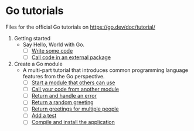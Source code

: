 # Go tutorials

Files for the official Go tutorials on <https://go.dev/doc/tutorial/>

1. Getting started  
    * Say Hello, World with Go.
      * [ ] [Write some code](https://go.dev/doc/tutorial/getting-started#code)
      * [ ] [Call code in an external package](https://go.dev/doc/tutorial/getting-started#code)
2. Create a Go module
   * A multi-part tutorial that introduces common programming language features from the Go perspective.  
     * [ ] [Start a module that others can use](https://go.dev/doc/tutorial/create-module#start)
     * [ ] [Call your code from another module](https://go.dev/doc/tutorial/call-module-code)
     * [ ] [Return and handle an error](https://go.dev/doc/tutorial/handle-errors.html)
     * [ ] [Return a random greeting](https://go.dev/doc/tutorial/random-greeting.html)
     * [ ] [Return greetings for multiple people](https://go.dev/doc/tutorial/greetings-multiple-people.html)
     * [ ]  [Add a test](https://go.dev/doc/tutorial/add-a-test.html)
     * [ ]  [Compile and install the application](https://go.dev/doc/tutorial/compile-install.html)
